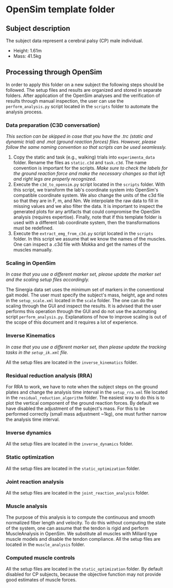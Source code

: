 # OpenSim template folder

## Subject description

The subject data represent a cerebral palsy (CP) male individual.

- Height: 1.61m
- Mass: 41.5kg

## Processing through OpenSim

In order to apply this folder on a new subject the following steps
should be followed. The setup files and results are organized and
stored in separate folders. After application of the OpenSim analyses
and the verification of results through manual inspection, the user
can use the `perform_analysis.py` script located in the `scripts`
folder to automate the analysis process.

### Data preparation (C3D conversation)

*This section can be skipped in case that you have the .trc (static
and dynamic trial) and .mot (ground reaction forces) files. However,
please follow the same naming convention so that scripts can be used
seamlessly.*

1. Copy the static and task (e.g., walking) trials into
   `experimenta_data` folder. Rename the files as `static.c3d` and
   `task.c3d`. The name convention is important for the scripts. *Make
   sure to check the labels for the ground reaction force and make the
   necessary changes so that left and right legs are properly
   recognized.*
2. Execute the `c3d_to_opensim.py` script located in the `scripts` folder. With
   this script, we transform the lab's coordinate system into OpenSim's
   compatible coordinate system. We also change the units of the c3d file so
   that they are in F, m, and Nm. We interpolate the raw data to fill in
   missing values and we also filter the data. It is important to inspect the
   generated plots for any artifacts that could compromise the OpenSim analysis
   (requires expertise). Finally, note that if this template folder is used with
   a different lab coordinate system, then the transformations must be
   redefined.
3. Execute the `extract_emg_from_c3d.py` script located in the `scripts`
   folder. In this script we assume that we know the names of the muscles. One
   can inspect a .c3d file with Mokka and get the names of the muscles manually.

### Scaling in OpenSim

*In case that you use a different marker set, please update the marker
set and the scaling setup files accordingly.*

The Sinergia data set uses the minimum set of markers in the
conventional gait model. The user must specify the subject's mass,
height, age and notes in the `setup_scale.xml` located in the `scale`
folder. The one can do the scaling through the GUI and inspect the
results. It is advised that the user performs this operation through
the GUI and do not use the automating script
`perform_analysis.py`. Explanations of how to improve scaling is out
of the scope of this document and it requires a lot of experience.

### Inverse Kinematics

*In case that you use a different marker set, then please update the
tracking tasks in the `setup_ik.xml` file.*

All the setup files are located in the `inverse_kinematics` folder.

### Residual reduction analysis (RRA)

For RRA to work, we have to note when the subject steps on the ground plates and
change the analysis time interval in the `setup_rra.xml` file located in the
`residual_reduction_algorithm` folder. The easiest way to do this is to plot the
vertical component of the ground reaction forces. By default we have disabled
the adjustment of the subject's mass. For this to be performed correctly (small
mass adjustment ~1kg), one must further narrow the analysis time interval.

### Inverse dynamics

All the setup files are located in the `inverse_dynamics` folder.

### Static optimization

All the setup files are located in the `static_optimization` folder.

### Joint reaction analysis

All the setup files are located in the `joint_reaction_analysis`
folder.

### Muscle analysis

The purpose of this analysis is to compute the continuous and smooth normalized
fiber length and velocity. To do this without computing the state of the system,
one can assume that the tendon is rigid and perform MuscleAnalysis in
OpenSim. We substitute all muscles with Millard type muscle models and disable
the tendon compliance. All the setup files are located in the `muscle_analysis`
folder.

### Computed muscle controls

All the setup files are located in the `static_optimization` folder. By default
disabled for CP subjects, because the objective function may not provide good
estimates of muscle forces.
